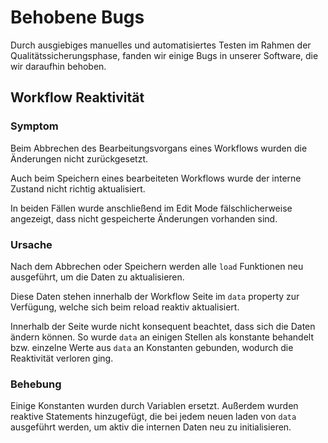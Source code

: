 # Behobene Bugs

Durch ausgiebiges manuelles und automatisiertes Testen im Rahmen
der Qualitätssicherungsphase, fanden wir einige Bugs in unserer
Software, die wir daraufhin behoben.


## Workflow Reaktivität

### Symptom

Beim Abbrechen des Bearbeitungsvorgans eines Workflows wurden die
Änderungen nicht zurückgesetzt.

Auch beim Speichern eines bearbeiteten Workflows wurde der interne Zustand
nicht richtig aktualisiert.

In beiden Fällen wurde anschließend im Edit Mode fälschlicherweise angezeigt,
dass nicht gespeicherte Änderungen vorhanden sind.

### Ursache

Nach dem Abbrechen oder Speichern werden alle `load` Funktionen neu
ausgeführt, um die Daten zu aktualisieren.

Diese Daten stehen innerhalb der Workflow Seite im `data` property
zur Verfügung, welche sich beim reload reaktiv aktualisiert.

Innerhalb der Seite wurde nicht konsequent beachtet,
dass sich die Daten ändern können.
So wurde `data` an einigen Stellen als konstante behandelt bzw.
einzelne Werte aus `data` an Konstanten gebunden,
wodurch die Reaktivität verloren ging.

### Behebung

Einige Konstanten wurden durch Variablen ersetzt.
Außerdem wurden reaktive Statements hinzugefügt,
die bei jedem neuen laden von `data` ausgeführt werden,
um aktiv die internen Daten neu zu initialisieren.
